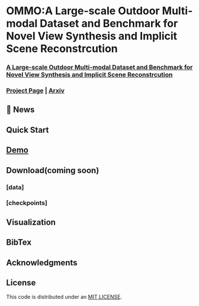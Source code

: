 # OMMO:A Large-scale Outdoor Multi-modal Dataset and Benchmark for Novel View Synthesis and Implicit Scene Reconstrcution

### [A Large-scale Outdoor Multi-modal Dataset and Benchmark for Novel View Synthesis and Implicit Scene Reconstrcution](https://ommo.luchongshan.com/)
### [Project Page](https://ommo.luchongshan.com/) | [Arxiv](https://arxiv.org/abs/2301.06782)


## 🚩 News

##  Quick Start

##  [Demo](https://www.loom.com/share/7b9ed35bfb3649eda051398d3a51cda7)

##  Download(coming soon)

### [data]

### [checkpoints]

## Visualization

## BibTex

## Acknowledgments

## License
This code is distributed under an [MIT LICENSE](LICENSE).



